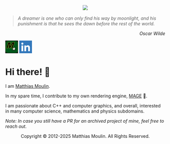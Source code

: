 <p align="center"><img src="https://github.com/matt77hias/MAGE-v0-Meta/blob/gh-pages/res/Example 4.png"></p>

> _A dreamer is one who can only find his way by moonlight, and his punishment is that he sees the dawn before the rest of the world._
<p align="right"><i>Oscar Wilde</i></p>

[![matt77hias][icon-io]][url-io] [![LinkedIn][icon-linkedin]][url-linkedin]

[icon-io]:       https://github.com/matt77hias/matt77hias/blob/master/Icons/icon-io.png
[icon-linkedin]: https://github.com/matt77hias/matt77hias/blob/master/Icons/icon-linkedin.png

[url-io]:        https://matt77hias.github.io
[url-linkedin]:  https://www.linkedin.com/in/matthias-moulin

# Hi there! 👋

I am [Matthias Moulin](https://matt77hias.github.io).

In my spare time, I contribute to my own rendering engine, [MAGE](https://github.com/matt77hias/MAGE-v0) 🧙.

I am passionate about C++ and computer graphics, and overall, interested in many computer science, mathematics and physics subdomains.

_Note: In case you still have a PR for an archived project of mine, feel free to reach out._

<p align="center">Copyright © 2012-2025 Matthias Moulin. All Rights Reserved.</p>
